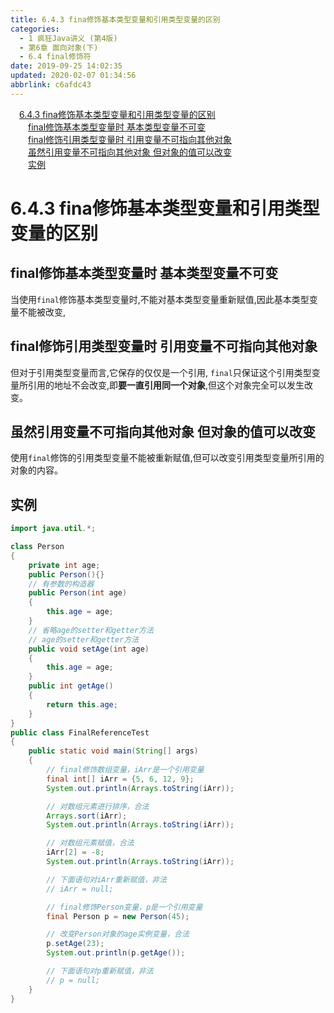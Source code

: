 ```yaml
---
title: 6.4.3 fina修饰基本类型变量和引用类型变量的区别
categories: 
  - 1 疯狂Java讲义 (第4版)
  - 第6章 面向对象(下)
  - 6.4 final修饰符
date: 2019-09-25 14:02:35
updated: 2020-02-07 01:34:56
abbrlink: c6afdc43
---
```

<div id='my_toc'><a href="/JavaReadingNotes/c6afdc43/#6-4-3-fina修饰基本类型变量和引用类型变量的区别" class="header_1">6.4.3 fina修饰基本类型变量和引用类型变量的区别</a>&nbsp;<br><a href="/JavaReadingNotes/c6afdc43/#final修饰基本类型变量时-基本类型变量不可变" class="header_2">final修饰基本类型变量时 基本类型变量不可变</a>&nbsp;<br><a href="/JavaReadingNotes/c6afdc43/#final修饰引用类型变量时-引用变量不可指向其他对象" class="header_2">final修饰引用类型变量时 引用变量不可指向其他对象</a>&nbsp;<br><a href="/JavaReadingNotes/c6afdc43/#虽然引用变量不可指向其他对象-但对象的值可以改变" class="header_2">虽然引用变量不可指向其他对象 但对象的值可以改变</a>&nbsp;<br><a href="/JavaReadingNotes/c6afdc43/#实例" class="header_2">实例</a>&nbsp;<br></div>
<style>.header_1{margin-left: 1em;}.header_2{margin-left: 2em;}.header_3{margin-left: 3em;}.header_4{margin-left: 4em;}.header_5{margin-left: 5em;}.header_6{margin-left: 6em;}</style>
<!--more-->
<script>if (navigator.platform.search('arm')==-1){document.getElementById('my_toc').style.display = 'none';}var e,p = document.getElementsByTagName('p');while (p.length>0) {e = p[0];e.parentElement.removeChild(e);}</script>

<!--end-->
<!--SSTStart-->
# 6.4.3 fina修饰基本类型变量和引用类型变量的区别 #
## final修饰基本类型变量时 基本类型变量不可变 ##
当使用`final`修饰基本类型变量时,不能对基本类型变量重新赋值,因此基本类型变量不能被改变,
## final修饰引用类型变量时 引用变量不可指向其他对象 ##
但对于引用类型变量而言,它保存的仅仅是一个引用, `final`只保证这个引用类型变量所引用的地址不会改变,即**要一直引用同一个对象**,但这个对象完全可以发生改变。
## 虽然引用变量不可指向其他对象 但对象的值可以改变 ##
使用`final`修饰的引用类型变量不能被重新赋值,但可以改变引用类型变量所引用的对象的内容。
<!--SSTStop-->
## 实例 ##
```java
import java.util.*;

class Person
{
    private int age;
    public Person(){}
    // 有参数的构造器
    public Person(int age)
    {
        this.age = age;
    }
    // 省略age的setter和getter方法
    // age的setter和getter方法
    public void setAge(int age)
    {
        this.age = age;
    }
    public int getAge()
    {
        return this.age;
    }
}
public class FinalReferenceTest
{
    public static void main(String[] args)
    {
        // final修饰数组变量，iArr是一个引用变量
        final int[] iArr = {5, 6, 12, 9};
        System.out.println(Arrays.toString(iArr));

        // 对数组元素进行排序，合法
        Arrays.sort(iArr);
        System.out.println(Arrays.toString(iArr));

        // 对数组元素赋值，合法
        iArr[2] = -8;
        System.out.println(Arrays.toString(iArr));

        // 下面语句对iArr重新赋值，非法
        // iArr = null;

        // final修饰Person变量，p是一个引用变量
        final Person p = new Person(45);

        // 改变Person对象的age实例变量，合法
        p.setAge(23);
        System.out.println(p.getAge());

        // 下面语句对p重新赋值，非法
        // p = null;
    }
}
```

